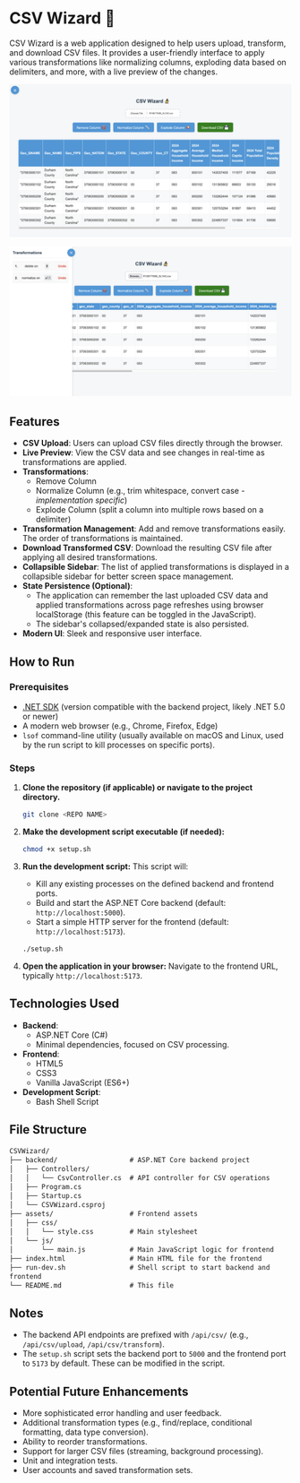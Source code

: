 # CSV Wizard 🧙

CSV Wizard is a web application designed to help users upload, transform, and download CSV files. It provides a user-friendly interface to apply various transformations like normalizing columns, exploding data based on delimiters, and more, with a live preview of the changes.

![Screenshot of CSV Wizard front-end](./assets/images/csvwizard_preview.png "Screenshot of CSV Wizard")

![Screnshot of CSV Wizard front-end with sidebar showing](./assets/images/csvwizard_preview_sidebar.png "Screenshot of CSV Wizard side-bar")

## Features

*   **CSV Upload**: Users can upload CSV files directly through the browser.
*   **Live Preview**: View the CSV data and see changes in real-time as transformations are applied.
*   **Transformations**:
    *   Remove Column
    *   Normalize Column (e.g., trim whitespace, convert case - *implementation specific*)
    *   Explode Column (split a column into multiple rows based on a delimiter)
*   **Transformation Management**: Add and remove transformations easily. The order of transformations is maintained.
*   **Download Transformed CSV**: Download the resulting CSV file after applying all desired transformations.
*   **Collapsible Sidebar**: The list of applied transformations is displayed in a collapsible sidebar for better screen space management.
*   **State Persistence (Optional)**:
    *   The application can remember the last uploaded CSV data and applied transformations across page refreshes using browser localStorage (this feature can be toggled in the JavaScript).
    *   The sidebar's collapsed/expanded state is also persisted.
*   **Modern UI**: Sleek and responsive user interface.

## How to Run

### Prerequisites

*   [.NET SDK](https://dotnet.microsoft.com/download) (version compatible with the backend project, likely .NET 5.0 or newer)
*   A modern web browser (e.g., Chrome, Firefox, Edge)
*   `lsof` command-line utility (usually available on macOS and Linux, used by the run script to kill processes on specific ports).

### Steps

1.  **Clone the repository (if applicable) or navigate to the project directory.**
    ```bash
    git clone <REPO NAME>
    ```

2.  **Make the development script executable (if needed):**
    ```bash
    chmod +x setup.sh
    ```

3.  **Run the development script:**
    This script will:
    *   Kill any existing processes on the defined backend and frontend ports.
    *   Build and start the ASP.NET Core backend (default: `http://localhost:5000`).
    *   Start a simple HTTP server for the frontend (default: `http://localhost:5173`).
    ```bash
    ./setup.sh
    ```

4.  **Open the application in your browser:**
    Navigate to the frontend URL, typically `http://localhost:5173`.

## Technologies Used

*   **Backend**:
    *   ASP.NET Core (C#)
    *   Minimal dependencies, focused on CSV processing.
*   **Frontend**:
    *   HTML5
    *   CSS3
    *   Vanilla JavaScript (ES6+)
*   **Development Script**:
    *   Bash Shell Script

## File Structure

```
CSVWizard/
├── backend/                  # ASP.NET Core backend project
│   ├── Controllers/
│   │   └── CsvController.cs  # API controller for CSV operations
│   ├── Program.cs
│   ├── Startup.cs
│   └── CSVWizard.csproj
├── assets/                   # Frontend assets
│   ├── css/
│   │   └── style.css         # Main stylesheet
│   └── js/
│       └── main.js           # Main JavaScript logic for frontend
├── index.html                # Main HTML file for the frontend
├── run-dev.sh                # Shell script to start backend and frontend
└── README.md                 # This file
```

## Notes

*   The backend API endpoints are prefixed with `/api/csv/` (e.g., `/api/csv/upload`, `/api/csv/transform`).
*   The `setup.sh` script sets the backend port to `5000` and the frontend port to `5173` by default. These can be modified in the script.

## Potential Future Enhancements

*   More sophisticated error handling and user feedback.
*   Additional transformation types (e.g., find/replace, conditional formatting, data type conversion).
*   Ability to reorder transformations.
*   Support for larger CSV files (streaming, background processing).
*   Unit and integration tests.
*   User accounts and saved transformation sets.

